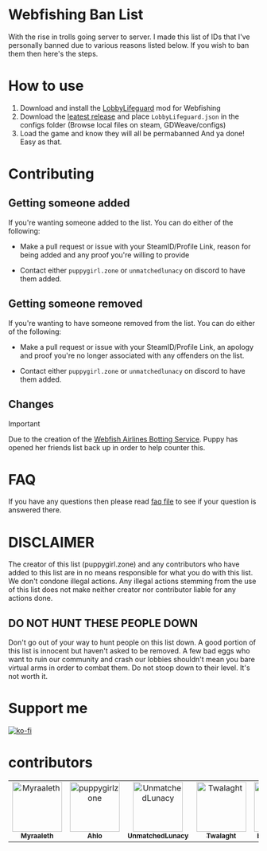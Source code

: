 # Webfishing Ban List
With the rise in trolls going server to server. I made this list of IDs that I've personally banned due to various reasons listed below. If you wish to ban them then here's the steps.
# How to use
1. Download and install the [LobbyLifeguard](https://github.com/Vildravn/LobbyLifeguard/) mod for Webfishing
2. Download the [leatest release](https://github.com/puppygirlzone/webfishing-bans/releases/latest) and place `LobbyLifeguard.json` in the configs folder (Browse local files on steam, GDWeave/configs)
3. Load the game and know they will all be permabanned
And ya done! Easy as that.
# Contributing
## Getting someone added
If you're wanting someone added to the list. You can do either of the following:
- Make a pull request or issue with your SteamID/Profile Link, reason for being added and any proof you're willing to provide
<!--- Contact `UnmatchedLunacy` on discord with the offender's SteamID/Profile Link and go through the ban process that way-->
- Contact either `puppygirl.zone` or `unmatchedlunacy` on discord to have them added.
## Getting someone removed
If you're wanting to have someone removed from the list. You can do either of the following:
- Make a pull request or issue with your SteamID/Profile Link, an apology and proof you're no longer associated with any offenders on the list. 
<!--- Contact `UnmatchedLunacy` on discord with your SteamID/Profile Link and go through the unban process that way-->
- Contact either `puppygirl.zone` or `unmatchedlunacy` on discord to have them added.
## Changes
> [!IMPORTANT]
> Due to the creation of the [Webfish Airlines Botting Service](https://i.imgur.com/cy7MQlv.png). Puppy has opened her friends list back up in order to help counter this. 
# FAQ
If you have any questions then please read [faq file](docs/faq.md) to see if your question is answered there.
# DISCLAIMER
The creator of this list (puppygirl.zone) and any contributors who have added to this list are in no means responsible for what you do with this list. We don't condone illegal actions. Any illegal actions stemming from the use of this list does not make neither creator nor contributor liable for any actions done.
## DO NOT HUNT THESE PEOPLE DOWN
Don't go out of your way to hunt people on this list down. A good portion of this list is innocent but haven't asked to be removed. A few bad eggs who want to ruin our community and crash our lobbies shouldn't mean you bare virtual arms in order to combat them. Do not stoop down to their level. It's not worth it.
# Support me
[![ko-fi](https://ko-fi.com/img/githubbutton_sm.svg)](https://ko-fi.com/A0A816Q88B)
# contributors
<!-- readme: collaborators,contributors -start -->
<table>
	<tbody>
		<tr>
            <td align="center">
                <a href="https://github.com/Myraaleth">
                    <img src="https://avatars.githubusercontent.com/u/95660369?v=4" width="100;" alt="Myraaleth"/>
                    <br />
                    <sub><b>Myraaleth</b></sub>
                </a>
            </td>
            <td align="center">
                <a href="https://github.com/puppygirlzone">
                    <img src="https://avatars.githubusercontent.com/u/153831898?v=4" width="100;" alt="puppygirlzone"/>
                    <br />
                    <sub><b>Ahlo</b></sub>
                </a>
            </td>
            <td align="center">
                <a href="https://github.com/UnmatchedLunacy">
                    <img src="https://avatars.githubusercontent.com/u/159663966?v=4" width="100;" alt="UnmatchedLunacy"/>
                    <br />
                    <sub><b>UnmatchedLunacy</b></sub>
                </a>
            </td>
            <td align="center">
                <a href="https://github.com/Twalaght">
                    <img src="https://avatars.githubusercontent.com/u/52785900?v=4" width="100;" alt="Twalaght"/>
                    <br />
                    <sub><b>Twalaght</b></sub>
                </a>
            </td>
            <td align="center">
                <a href="https://github.com/backwardspy">
                    <img src="https://avatars.githubusercontent.com/u/289746?v=4" width="100;" alt="backwardspy"/>
                    <br />
                    <sub><b>backwardspy</b></sub>
                </a>
            </td>
		</tr>
	<tbody>
</table>
<!-- readme: collaborators,contributors -end -->
